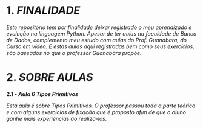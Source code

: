 # 1.  **_FINALIDADE_** 

*Este repositório tem por finalidade deixar registrado o meu aprendizado e evolução na linguagem Python. Apesar de ter aulas na faculdade de Banco de Dados, complemento meu estudo com aulas do Prof. Guanabara, do Curso em vídeo. E estas aulas aqui registradas bem como seus exercícios, são baseados no que o professor Guanabara propõe.*

# 2. **_SOBRE AULAS_**

**2.1 - _Aula 6 Tipos Primitivos_**

*Esta aula é sobre Tipos Primitivos. O professor passou toda a parte teórica e com alguns exercícios de fixação que é proposto afim de que o aluno ganhe mais experiências ao realizá-los.*

